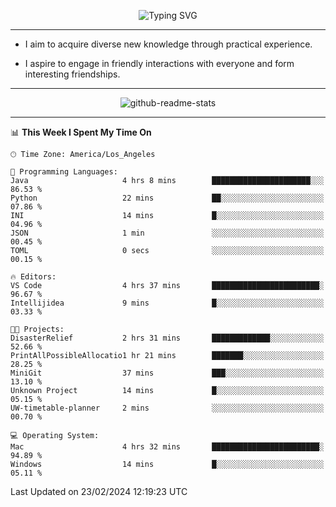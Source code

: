 <p align="center">
  <img src="https://readme-typing-svg.demolab.com?font=Fira+Code&weight=500&size=32&duration=2500&pause=1600&center=true&vCenter=true&random=false&width=1024&height=64&lines=Hi+there+%F0%9F%91%8B;I'm+delighted+you+could+make+it+here+%F0%9F%8E%89;I'm+Harry%2C+a+college+student+still+finding+my+way" alt="Typing SVG" />
</p>


---


- I aim to acquire diverse new knowledge through practical experience.

- I aspire to engage in friendly interactions with everyone and form interesting friendships.


---


<p align="center">
  <img src="https://github-readme-stats.vercel.app/api?username=Harry-Jing&show_icons=true" alt="github-readme-stats"/>
</p>


---

<!--START_SECTION:waka-->
📊 **This Week I Spent My Time On** 

```text
🕑︎ Time Zone: America/Los_Angeles

💬 Programming Languages: 
Java                     4 hrs 8 mins        ██████████████████████░░░   86.53 % 
Python                   22 mins             ██░░░░░░░░░░░░░░░░░░░░░░░   07.86 % 
INI                      14 mins             █░░░░░░░░░░░░░░░░░░░░░░░░   04.96 % 
JSON                     1 min               ░░░░░░░░░░░░░░░░░░░░░░░░░   00.45 % 
TOML                     0 secs              ░░░░░░░░░░░░░░░░░░░░░░░░░   00.15 % 

🔥 Editors: 
VS Code                  4 hrs 37 mins       ████████████████████████░   96.67 % 
Intellijidea             9 mins              █░░░░░░░░░░░░░░░░░░░░░░░░   03.33 % 

🐱‍💻 Projects: 
DisasterRelief           2 hrs 31 mins       █████████████░░░░░░░░░░░░   52.66 % 
PrintAllPossibleAllocatio1 hr 21 mins        ███████░░░░░░░░░░░░░░░░░░   28.25 % 
MiniGit                  37 mins             ███░░░░░░░░░░░░░░░░░░░░░░   13.10 % 
Unknown Project          14 mins             █░░░░░░░░░░░░░░░░░░░░░░░░   05.15 % 
UW-timetable-planner     2 mins              ░░░░░░░░░░░░░░░░░░░░░░░░░   00.70 % 

💻 Operating System: 
Mac                      4 hrs 32 mins       ████████████████████████░   94.89 % 
Windows                  14 mins             █░░░░░░░░░░░░░░░░░░░░░░░░   05.11 % 
```


 Last Updated on 23/02/2024 12:19:23 UTC
<!--END_SECTION:waka-->
